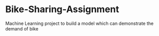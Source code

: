 # Bike-Sharing-Assignment
Machine Learning project to build a model which can demonstrate the demand of bike

